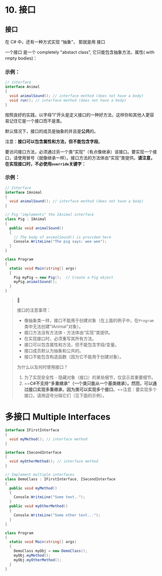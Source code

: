 # 10. 接口

## 接口

在 C# 中，还有一种方式实现 “抽象”， 那就是用 接口

一个接口 是一个 completely  "abstact class", 它只能包含抽象方法，属性( with rmpty bodies)：



### 示例：

```c#
// interface
interface Animal 
{
  void animalSound(); // interface method (does not have a body)
  void run(); // interface method (does not have a body)
}
```

按照良好的实践，以字母"I"开头是定义接口的一种好方法，这样你和其他人更容易记住它是一个接口而不是类。

默认情况下，接口的成员是抽象的并且是**公共**的。

注意：**接口可以包含属性和方法，但不能包含字段**。



要访问接口方法，必须通过另一个类“实现”（有点像继承）该接口。要实现一个接口，请使用冒号（就像继承一样）。接口方法的方法体由“实现”类提供。**请注意，在实现接口时，不必使用`override`关键字：**



### 示例：

```c#
// Interface
interface IAnimal 
{
  void animalSound(); // interface method (does not have a body)
}

// Pig "implements" the IAnimal interface
class Pig : IAnimal 
{
  public void animalSound() 
  {
    // The body of animalSound() is provided here
    Console.WriteLine("The pig says: wee wee");
  }
}

class Program 
{
  static void Main(string[] args) 
  {
    Pig myPig = new Pig();  // Create a Pig object
    myPig.animalSound();
  }
}
```



>:notebook:
>
>接口的注意事项：
>
>- 像抽象类一样，接口不能用于创建对象（在上面的例子中，在`Program`类中无法创建"IAnimal"对象）。
>- 接口方法没有方法体 - 方法体由“实现”类提供。
>- 在实现接口时，必须重写其所有方法。
>- 接口可以包含属性和方法，但不能包含字段/变量。
>- 接口成员默认为抽象和公共的。
>- 接口不能包含构造函数（因为它不能用于创建对象）。
>
>为什么以及何时使用接口？
>
>1. 为了实现安全性 - 隐藏对象（接口）的某些细节，仅显示其重要细节。
>2. ==**C#不支持“多重继承”（一个类只能从一个基类继承）。然而，可以通过接口实现多重继承，因为类可以实现多个接口**。==注意：要实现多个接口，请用逗号分隔它们（见下面的示例）。







# 多接口 Multiple Interfaces

```c#
interface IFirstInterface 
{
  void myMethod(); // interface method
}

interface ISecondInterface 
{
  void myOtherMethod(); // interface method
}

// Implement multiple interfaces
class DemoClass : IFirstInterface, ISecondInterface 
{
  public void myMethod() 
  {
    Console.WriteLine("Some text..");
  }
  public void myOtherMethod() 
  {
    Console.WriteLine("Some other text...");
  }
}

class Program 
{
  static void Main(string[] args)
  {
    DemoClass myObj = new DemoClass();
    myObj.myMethod();
    myObj.myOtherMethod();
  }
}
```


